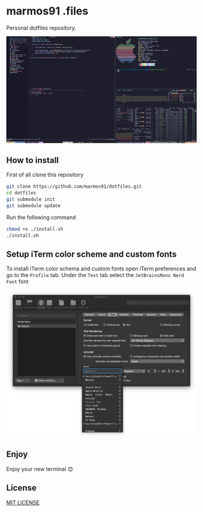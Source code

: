 # marmos91 .files

Personal dotfiles repository.

![result](./assets/setup.png)

## How to install

First of all clone this repository

```bash
git clone https://github.com/marmos91/dotfiles.git
cd dotfiles
git submodule init
git submodule update
```

Run the following command

```bash
chmod +x ./install.sh
./install.sh
```

## Setup iTerm color scheme and custom fonts

To install iTerm color schema and custom fonts open iTerm preferences and go to the `Profile` tab.
Under the `Text` tab select the `JetBrainsMono Nerd Font` font

![iterm-text](./assets/iterm-text.png)

## Enjoy

Enjoy your new terminal 😊

## License

[MIT LICENSE](./LICENSE)
